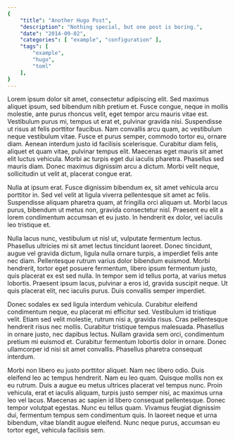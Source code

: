 ```yaml
---
{
    "title": "Another Hugo Post",
    "description": "Nothing special, but one post is boring.",
    "date": "2014-09-02",
    "categories": [ "example", "configuration" ],
    "tags": [
        "example",
        "hugo",
        "toml"
    ],
}
---
```




Lorem ipsum dolor sit amet, consectetur adipiscing elit. Sed maximus aliquet ipsum, sed bibendum nibh pretium et. Fusce congue, neque in mollis molestie, ante purus rhoncus velit, eget tempor arcu mauris vitae est. Vestibulum purus mi, tempus ut erat et, pulvinar gravida nisi. Suspendisse ut risus at felis porttitor faucibus. Nam convallis arcu quam, ac vestibulum neque vestibulum vitae. Fusce et purus semper, commodo tortor eu, ornare diam. Aenean interdum justo id facilisis scelerisque. Curabitur diam felis, aliquet et quam vitae, pulvinar tempus elit. Maecenas eget mauris sit amet elit luctus vehicula. Morbi ac turpis eget dui iaculis pharetra. Phasellus sed mauris diam. Donec maximus dignissim arcu a dictum. Morbi velit neque, sollicitudin ut velit at, placerat congue erat.

Nulla at ipsum erat. Fusce dignissim bibendum ex, sit amet vehicula arcu porttitor in. Sed vel velit at ligula viverra pellentesque sit amet ac felis. Suspendisse aliquam pharetra quam, at fringilla orci aliquam ut. Morbi lacus purus, bibendum ut metus non, gravida consectetur nisl. Praesent eu elit a lorem condimentum accumsan et eu justo. In hendrerit ex dolor, vel iaculis leo tristique et.

Nulla lacus nunc, vestibulum ut nisl ut, vulputate fermentum lectus. Phasellus ultricies mi sit amet lectus tincidunt laoreet. Donec tincidunt, augue vel gravida dictum, ligula nulla ornare turpis, a imperdiet felis ante nec diam. Pellentesque rutrum varius dolor bibendum euismod. Morbi hendrerit, tortor eget posuere fermentum, libero ipsum fermentum justo, quis placerat ex est sed nulla. In tempor sem id tellus porta, at varius metus lobortis. Praesent ipsum lacus, pulvinar a eros id, gravida suscipit neque. Ut quis placerat elit, nec iaculis purus. Duis convallis semper imperdiet.

Donec sodales ex sed ligula interdum vehicula. Curabitur eleifend condimentum neque, eu placerat mi efficitur sed. Vestibulum id tristique velit. Etiam sed velit molestie, rutrum nisi a, gravida risus. Cras pellentesque hendrerit risus nec mollis. Curabitur tristique tempus malesuada. Phasellus in ornare justo, nec dapibus lectus. Nullam gravida sem orci, condimentum pretium mi euismod et. Curabitur fermentum lobortis dolor in ornare. Donec ullamcorper id nisi sit amet convallis. Phasellus pharetra consequat interdum.

Morbi non libero eu justo porttitor aliquet. Nam nec libero odio. Duis eleifend leo ac tempus hendrerit. Nam eu leo quam. Quisque mollis non ex eu rutrum. Duis a augue eu metus ultrices placerat vel tempus nunc. Proin vehicula, erat et iaculis aliquam, turpis justo semper nisi, ac maximus urna leo vel lacus. Maecenas ac sapien id libero consequat pellentesque. Donec tempor volutpat egestas. Nunc eu tellus quam. Vivamus feugiat dignissim dui, fermentum tempus sem condimentum quis. In laoreet neque et urna bibendum, vitae blandit augue eleifend. Nunc neque purus, accumsan eu tortor eget, vehicula facilisis sem. 
